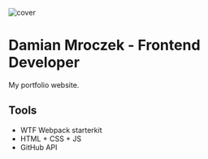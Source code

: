 ![cover](https://Damianbaba.github.io/damian.github.io/og-dm.png)

# Damian Mroczek - Frontend Developer

My portfolio website.

## Tools

- WTF Webpack starterkit
- HTML + CSS + JS
- GitHub API
